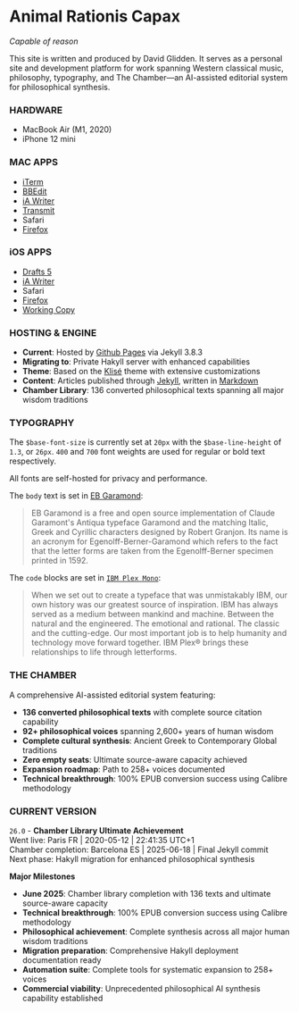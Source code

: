 # Animal Rationis Capax

*Capable of reason*

This site is written and produced by David Glidden. It serves as a personal site and development platform for work spanning Western classical music, philosophy, typography, and The Chamber—an AI-assisted editorial system for philosophical synthesis.

### HARDWARE
- MacBook Air (M1, 2020)
- iPhone 12 mini

### MAC APPS
- [iTerm](https://iterm2.com)
- [BBEdit](https://www.barebones.com/products/bbedit/index.html)
- [iA Writer](https://ia.net/writer)
- [Transmit](https://www.panic.com/transmit/)
- Safari
- [Firefox](https://mozilla.org)

### iOS APPS
- [Drafts 5](https://getdrafts.com)
- [iA Writer](https://ia.net/writer)
- Safari
- [Firefox](https://mozilla.org)
- [Working Copy](https://workingcopyapp.com)

### HOSTING & ENGINE

- **Current**: Hosted by [Github Pages](https://github.io) via Jekyll 3.8.3
- **Migrating to**: Private Hakyll server with enhanced capabilities
- **Theme**: Based on the [Klisé](https://klise.now.sh) theme with extensive customizations
- **Content**: Articles published through [Jekyll](https://jekyllrb.com), written in [Markdown](https://daringfireball.net/projects/markdown/)
- **Chamber Library**: 136 converted philosophical texts spanning all major wisdom traditions

### TYPOGRAPHY

The `$base-font-size` is currently set at `20px` with the `$base-line-height` of `1.3`, or `26px`. `400` and `700` font weights are used for regular or bold text respectively.

All fonts are self-hosted for privacy and performance.

The `body` text is set in [EB Garamond](https://github.com/octaviopardo/EBGaramond12/tree/master/fonts/):
> EB Garamond is a free and open source implementation of Claude Garamont's Antiqua typeface Garamond and the matching Italic, Greek and Cyrillic characters designed by Robert Granjon. Its name is an acronym for Egenolff-Berner-Garamond which refers to the fact that the letter forms are taken from the Egenolff-Berner specimen printed in 1592.

The `code` blocks are set in [`IBM Plex Mono`](https://www.ibm.com/plex/):
> When we set out to create a typeface that was unmistakably IBM, our own history was our greatest source of inspiration. IBM has always served as a medium between mankind and machine. Between the natural and the engineered. The emotional and rational. The classic and the cutting-edge. Our most important job is to help humanity and technology move forward together. IBM Plex® brings these relationships to life through letterforms.

### THE CHAMBER

A comprehensive AI-assisted editorial system featuring:
- **136 converted philosophical texts** with complete source citation capability
- **92+ philosophical voices** spanning 2,600+ years of human wisdom
- **Complete cultural synthesis**: Ancient Greek to Contemporary Global traditions
- **Zero empty seats**: Ultimate source-aware capacity achieved
- **Expansion roadmap**: Path to 258+ voices documented
- **Technical breakthrough**: 100% EPUB conversion success using Calibre methodology

### CURRENT VERSION

`26.0` - **Chamber Library Ultimate Achievement**  
Went live: Paris FR | 2020-05-12 | 22:41:35 UTC+1  
Chamber completion: Barcelona ES | 2025-06-18 | Final Jekyll commit  
Next phase: Hakyll migration for enhanced philosophical synthesis  

**Major Milestones**  
- **June 2025**: Chamber library completion with 136 texts and ultimate source-aware capacity
- **Technical breakthrough**: 100% EPUB conversion success using Calibre methodology
- **Philosophical achievement**: Complete synthesis across all major human wisdom traditions
- **Migration preparation**: Comprehensive Hakyll deployment documentation ready
- **Automation suite**: Complete tools for systematic expansion to 258+ voices
- **Commercial viability**: Unprecedented philosophical AI synthesis capability established